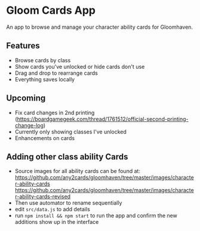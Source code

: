 # Gloom Cards App

An app to browse and manage your character ability cards for Gloomhaven.

## Features
- Browse cards by class
- Show cards you've unlocked or hide cards don't use
- Drag and drop to rearrange cards
- Everything saves locally


## Upcoming
- Fix card changes in 2nd printing (https://boardgamegeek.com/thread/1761512/official-second-printing-change-log)
- Currently only showing classes I've unlocked
- Enhancements on cards

## Adding other class ability Cards
- Source images for all ability cards can be found at:
https://github.com/any2cards/gloomhaven/tree/master/images/character-ability-cards
https://github.com/any2cards/gloomhaven/tree/master/images/character-ability-cards-revised
- Then use automator to rename sequentially
- edit `src/data.js` to add details
- run `npm install && npm start` to run the app and confirm the new additions show up in the interface
